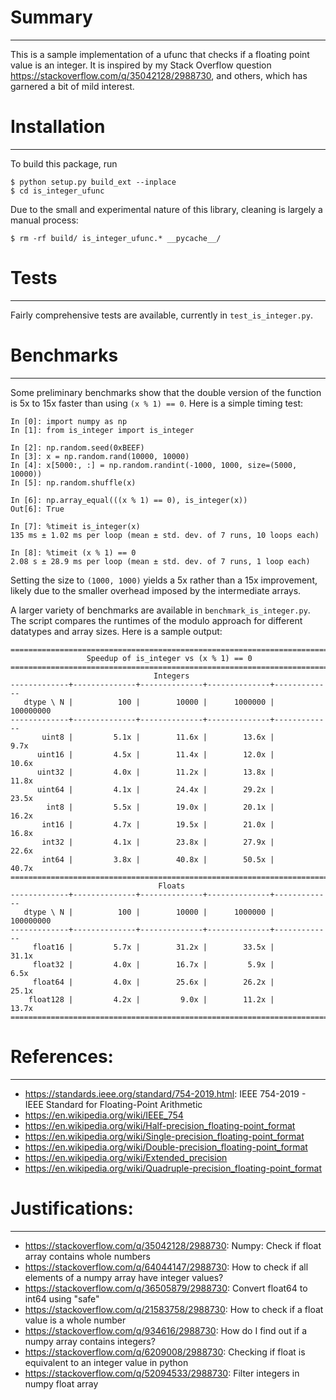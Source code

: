 # Summary
---------

This is a sample implementation of a ufunc that checks if a floating point
value is an integer. It is inspired by my Stack Overflow question
https://stackoverflow.com/q/35042128/2988730, and others, which has garnered
a bit of mild interest.


# Installation
--------------

To build this package, run

    $ python setup.py build_ext --inplace
    $ cd is_integer_ufunc

Due to the small and experimental nature of this library, cleaning is largely
a manual process:

    $ rm -rf build/ is_integer_ufunc.* __pycache__/

# Tests
-------

Fairly comprehensive tests are available, currently in ``test_is_integer.py``.


# Benchmarks
------------

Some preliminary benchmarks show that the double version of the function is
5x to 15x faster than using ``(x % 1) == 0``. Here is a simple timing test:

    In [0]: import numpy as np
    In [1]: from is_integer import is_integer

    In [2]: np.random.seed(0xBEEF)
    In [3]: x = np.random.rand(10000, 10000)
    In [4]: x[5000:, :] = np.random.randint(-1000, 1000, size=(5000, 10000))
    In [5]: np.random.shuffle(x)

    In [6]: np.array_equal(((x % 1) == 0), is_integer(x))
    Out[6]: True

    In [7]: %timeit is_integer(x)
    135 ms ± 1.02 ms per loop (mean ± std. dev. of 7 runs, 10 loops each)

    In [8]: %timeit (x % 1) == 0
    2.08 s ± 28.9 ms per loop (mean ± std. dev. of 7 runs, 1 loop each)

Setting the size to ``(1000, 1000)`` yields a 5x rather than a 15x improvement,
likely due to the smaller overhead imposed by the intermediate arrays.

A larger variety of benchmarks are available in ``benchmark_is_integer.py``.
The script compares the runtimes of the modulo approach for different datatypes
and array sizes. Here is a sample output:

```
========================================================================
                 Speedup of is_integer vs (x % 1) == 0                  
========================================================================
                                Integers                                
-------------+--------------+--------------+--------------+-------------
   dtype \ N |          100 |        10000 |      1000000 |    100000000
-------------+--------------+--------------+--------------+-------------
       uint8 |         5.1x |        11.6x |        13.6x |         9.7x
      uint16 |         4.5x |        11.4x |        12.0x |        10.6x
      uint32 |         4.0x |        11.2x |        13.8x |        11.8x
      uint64 |         4.1x |        24.4x |        29.2x |        23.5x
        int8 |         5.5x |        19.0x |        20.1x |        16.2x
       int16 |         4.7x |        19.5x |        21.0x |        16.8x
       int32 |         4.1x |        23.8x |        27.9x |        22.6x
       int64 |         3.8x |        40.8x |        50.5x |        40.7x
========================================================================
                                 Floats                                 
-------------+--------------+--------------+--------------+-------------
   dtype \ N |          100 |        10000 |      1000000 |    100000000
-------------+--------------+--------------+--------------+-------------
     float16 |         5.7x |        31.2x |        33.5x |        31.1x
     float32 |         4.0x |        16.7x |         5.9x |         6.5x
     float64 |         4.0x |        25.6x |        26.2x |        25.1x
    float128 |         4.2x |         9.0x |        11.2x |        13.7x
========================================================================
```


# References:
-------------

- https://standards.ieee.org/standard/754-2019.html: IEEE 754-2019 - IEEE Standard for Floating-Point Arithmetic
- https://en.wikipedia.org/wiki/IEEE_754
- https://en.wikipedia.org/wiki/Half-precision_floating-point_format
- https://en.wikipedia.org/wiki/Single-precision_floating-point_format
- https://en.wikipedia.org/wiki/Double-precision_floating-point_format
- https://en.wikipedia.org/wiki/Extended_precision
- https://en.wikipedia.org/wiki/Quadruple-precision_floating-point_format


# Justifications:
-----------------

- https://stackoverflow.com/q/35042128/2988730: Numpy: Check if float array contains whole numbers
- https://stackoverflow.com/q/64044147/2988730: How to check if all elements of a numpy array have integer values? 
- https://stackoverflow.com/q/36505879/2988730: Convert float64 to int64 using "safe"
- https://stackoverflow.com/q/21583758/2988730: How to check if a float value is a whole number
- https://stackoverflow.com/q/934616/2988730: How do I find out if a numpy array contains integers?
- https://stackoverflow.com/q/6209008/2988730: Checking if float is equivalent to an integer value in python
- https://stackoverflow.com/q/52094533/2988730: Filter integers in numpy float array

